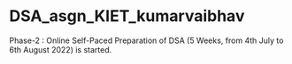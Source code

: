 # DSA_asgn_KIET_kumarvaibhav
Phase-2 : Online Self-Paced Preparation of DSA (5 Weeks, from 4th July to 6th August 2022) is started.
